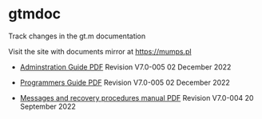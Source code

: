 # gtmdoc
	
Track changes in the gt.m documentation
	
 
	
Visit the site with documents mirror at https://mumps.pl
	
 
	
 
	
* [Adminstration Guide PDF](https://github.com/szydell/gtmdoc/blob/master/books/ao/UNIX_manual/ao_UNIX_screen.pdf) Revision V7.0-005 02 December 2022
	
* [Programmers Guide PDF](https://github.com/szydell/gtmdoc/blob/master/books/pg/UNIX_manual/pg_UNIX_screen.pdf) Revision V7.0-005 02 December 2022
	
* [Messages and recovery procedures manual PDF](https://github.com/szydell/gtmdoc/blob/master/books/mr/manual/mr_screen.pdf) Revision V7.0-004 20 September 2022
